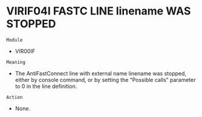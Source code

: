 # VIRIF04I FASTC LINE linename WAS STOPPED

`Module`
- VIR00IF

`Meaning`
- The AntiFastConnect line with external name linename was stopped, either by console command, or by setting the “Possible calls” parameter to 0 in the line definition.

`Action`
- None.

